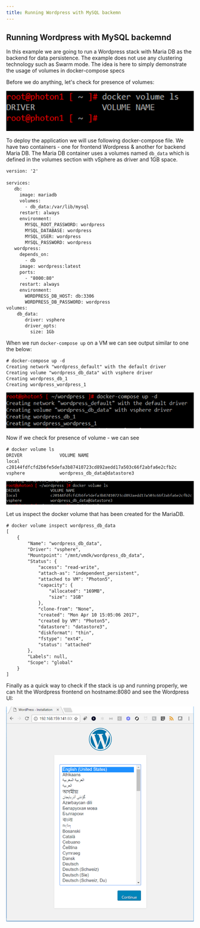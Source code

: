 ```yaml
---
title: Running Wordpress with MySQL backemn
---
```



## Running Wordpress with MySQL backemnd

In this example we are going to run a Wordpress stack with Maria DB as the backend for data persistence. The example does not use any clustering technology such as Swarm mode. The idea is here to simply demonstrate the usage of volumes in docker-compose specs

Before we do anything, let's check for presence of volumes:

![Image](images/picture1.png)

To deploy the application we will use following docker-compose file. We have two containers - one for frontend Wordpress & another for backend Maria DB. The Maria DB container uses a volumes named ```db_data``` which is defined in the volumes section with vSphere as driver and 1GB space.

```
version: '2'

services:
   db:
     image: mariadb
     volumes:
       - db_data:/var/lib/mysql
     restart: always
     environment:
       MYSQL_ROOT_PASSWORD: wordpress
       MYSQL_DATABASE: wordpress
       MYSQL_USER: wordpress
       MYSQL_PASSWORD: wordpress
   wordpress:
     depends_on:
       - db
     image: wordpress:latest
     ports:
       - "8000:80"
     restart: always
     environment:
       WORDPRESS_DB_HOST: db:3306
       WORDPRESS_DB_PASSWORD: wordpress
volumes:
    db_data:
       driver: vsphere
       driver_opts:
         size: 1Gb

```

When we run ```docker-compose up``` on a VM we can see output similar to one the below:

```
# docker-compose up -d
Creating network "wordpress_default" with the default driver
Creating volume "wordpress_db_data" with vsphere driver
Creating wordpress_db_1
Creating wordpress_wordpress_1
```
![Image](images/picture2.png)


Now if we check for presence of volume - we can see

```
# docker volume ls
DRIVER              VOLUME NAME
local               c20144fdfcfd2b6fe5defa3b87410723cd892aedd17a503c66f2abfa6e2cfb2c
vsphere             wordpress_db_data@datastore3
```
![Image](images/picture3.png)

Let us inspect the docker volume that has been created for the MariaDB.

```
# docker volume inspect wordpress_db_data
[
    {
        "Name": "wordpress_db_data",
        "Driver": "vsphere",
        "Mountpoint": "/mnt/vmdk/wordpress_db_data",
        "Status": {
            "access": "read-write",
            "attach-as": "independent_persistent",
            "attached to VM": "Photon5",
            "capacity": {
                "allocated": "169MB",
                "size": "1GB"
            },
            "clone-from": "None",
            "created": "Mon Apr 10 15:05:06 2017",
            "created by VM": "Photon5",
            "datastore": "datastore3",
            "diskformat": "thin",
            "fstype": "ext4",
            "status": "attached"
        },
        "Labels": null,
        "Scope": "global"
    }
]
```
Finally as a quick way to check if the stack is up and running properly, we can hit the Wordpress frontend on hostname:8080 and see the Wordpress UI:

![Image](images/picture5.png)
